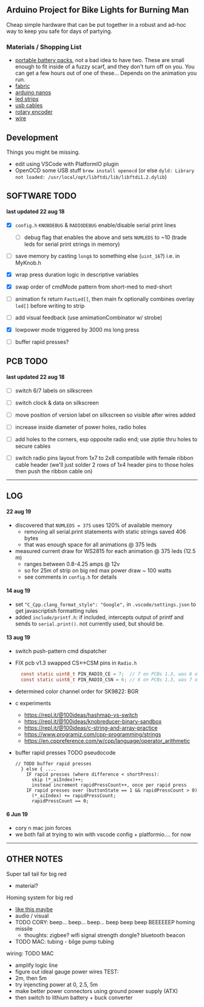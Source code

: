 ## Arduino Project for Bike Lights for Burning Man

Cheap simple hardware that can be put together in a robust and ad-hoc way to
keep you safe for days of partying.

### Materials / Shopping List
- [portable battery packs](https://smile.amazon.com/Smallest-Jackery-3350mAh-Portable-Charger/dp/B00L9F95RO/ref=sr_1_8?keywords=jackery+battery+pack&qid=1559954560&s=gateway&sr=8-8), not a bad idea to have two. These are small enough to fit inside of a fuzzy scarf, and they don't turn off on you. You can get a few hours out of one of these... Depends on the animation you run.
- [fabric](https://www.joann.com/luxury-faux-husky-fur-fabric--white/14387674.html)
- [arduino nanos](https://smile.amazon.com/gp/product/B07HF5RMHV/ref=crt_ewc_title_dp_2?ie=UTF8&psc=1&smid=A278BT9THV444Y)
- [led strips](https://www.aliexpress.com/item/5m-5V-WS2812B-WS2812-Led-Strip-light-Individually-Addressable-Smart-RGB-Led-pixel-strips-Black-White/32995915537.html?spm=a2g0o.cart.0.0.69a03c00Io4CfT)
- [usb cables](https://www.amazon.com/HTTX-Straight-Soldering-Connector-Replacement/dp/B07D1HDJM8/ref=sr_1_10?keywords=usb-a+connector+male&qid=1559956539&s=gateway&sr=8-10)
- [rotary encoder](https://smile.amazon.com/DIYhz-Rotary-Encoder-Digital-Potentiometer/dp/B07D3D64X7/ref=sr_1_10?keywords=rotary+encoder&qid=1559955080&s=industrial&sr=1-10)
- [wire](https://www.amazon.com/StrivedayTM-Flexible-Silicone-electronic-electrics/dp/B01KQ2JNLI/ref=sr_1_8?keywords=soldering+wire&qid=1559956794&s=gateway&sr=8-8)

## Development
Things you might be missing.
- edit using VSCode with PlatformIO plugin
- OpenOCD some USB stuff `brew install openocd` (or else `dyld: Library not loaded: /usr/local/opt/libftdi/lib/libftdi1.2.dylib`)





## SOFTWARE TODO

#### last updated 22 aug 18  
  - [x] `config.h` `KNOBDEBUG` & `RADIODEBUG` enable/disable serial print lines
    - [ ] debug flag that enables the above and sets `NUMLEDS` to ~10 (trade leds  for serial print strings in memory)
  - [ ] save memory by casting `long`s to something else (`uint_16`?) i.e. in MyKnob.h
  - [x] wrap press duration logic in descriptive variables
  - [x] swap order of cmdMode pattern from short-med to med-short
  - [ ] animation fx return `FastLed[]`, then main fx optionally combines overlay `led[]` before writing to strip
  - [ ] add visual feedback (use amimationCombinator w/ strobe)
  - [x] lowpower mode triggered by 3000 ms long press
  - [ ] buffer rapid presses?


## PCB TODO

#### last updated 22 aug 18
  - [ ] switch 6/7 labels on silkscreen
  - [ ] switch clock & data on silkscreen
  - [ ] move position of version label on silkscreen so visible after wires added
  - [ ] increase inside diameter of power holes, radio holes
  - [ ] add holes to the corners, esp opposite radio end; use ziptie thru holes to secure cables
  - [ ] switch radio pins layout from 1x7 to 2x8 compatibile with female ribbon cable header (we'll just solder 2 rows of 1x4 header pins to those holes then push the ribbon cable on)

  
---

## LOG

#### 22 aug 19
- discovered that `NUMLEDS = 375` uses 120% of available memory
  - removing all serial.print statements with static strings saved 406 bytes
  - that was enough space for all animations @ 375 leds
- measured current draw for WS2815 for each animation @ 375 leds (12.5 m)
  - ranges between 0.8-4.25 amps @ 12v
  - so for 25m of strip on big red max power draw ~ 100 watts
  - see comments in `config.h` for details

#### 14 aug 19
- set `"C_Cpp.clang_format_style": "Google",` in `.vscode/settings.json` to get javascriptish formatting rules
- added `include/printf.h`: if included, intercepts output of printf and sends to `serial.print()`. not currently used, but should be.

#### 13 aug 19
- switch push-pattern cmd dispatcher
- FIX pcb v1.3 swapped CS<->CSM pins in `Radio.h`
  ```c
    const static uint8_t PIN_RADIO_CE = 7;  // 7 on PCBs 1.3, was 6 on 1.1
    const static uint8_t PIN_RADIO_CSN = 6; // 6 on PCBs 1.3, was 7 on 1.1
  ```
- determined color channel order for SK9822: BGR

- c experiments
  - https://repl.it/@100ideas/hashmap-vs-switch
  - https://repl.it/@100ideas/knobreducer-binary-sandbox
  - https://repl.it/@100ideas/c-string-and-array-practice
  - https://www.programiz.com/cpp-programming/strings
  - https://en.cppreference.com/w/cpp/language/operator_arithmetic

- buffer rapid presses TODO pseudocode
  ```
  // TODO buffer rapid presses
    } else { ....
      IF rapid presses (where difference < shortPress):
        skip (*_aiIndex)++;
        instead increment rapidPressCount++, once per rapid press
      IF rapid presses over (buttonState == 1 && rapidPressCount > 0)
        (*_aiIndex) += rapidPressCount;
        rapidPressCount == 0;
  ```

#### 6 Jun 19
- cory n mac join forces
- we both fail at trying to win with vscode config + platformio.... for now

---

## OTHER NOTES

Super tall tail for big red
- material?

Homing system for big red
- [like this maybe](http://www.migratoryconnectivityproject.org/vhf-radios/)
- audio / visual 
- TODO CORY: beep... beep... beep... beep beep beep BEEEEEEP homing missile
    - thoughts: zigbee? wifi signal strength dongle? bluetooth beacon 
- TODO MAC: tubing - bilge pump tubing 

wiring: TODO MAC
- amplify logic line 
- figure out ideal gauge power wires
TEST: 
- 2m, then 5m
- try injencting power at 0, 2.5, 5m
- make better power connectors using ground power supply (ATX)
- then switch to lithium battery + buck converter